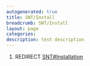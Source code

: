 ```yaml
---
autogenerated: true
title: SNT/Install
breadcrumb: SNT/Install
layout: page
categories: 
description: test description
---
```


1.  REDIRECT [SNT\#Installation](SNT#Installation)
